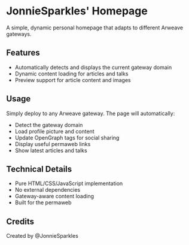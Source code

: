  # JonnieSparkles' Homepage

A simple, dynamic personal homepage that adapts to different Arweave gateways.

## Features

- Automatically detects and displays the current gateway domain
- Dynamic content loading for articles and talks
- Preview support for article content and images

## Usage

Simply deploy to any Arweave gateway. The page will automatically:
- Detect the gateway domain
- Load profile picture and content
- Update OpenGraph tags for social sharing
- Display useful permaweb links
- Show latest articles and talks

## Technical Details

- Pure HTML/CSS/JavaScript implementation
- No external dependencies
- Gateway-aware content loading
- Built for the permaweb

## Credits

Created by @JonnieSparkles
